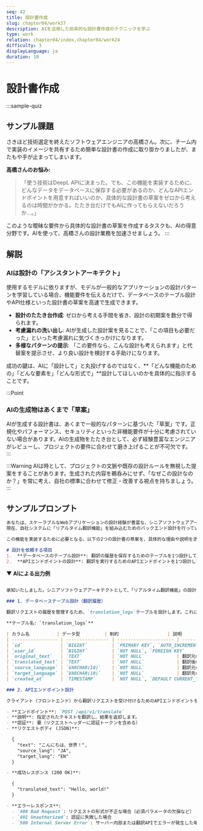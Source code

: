 ```yaml
---
seq: 42
title: 設計書作成
slug: chapter04/work37
description: AIを活用した効率的な設計書作成のテクニックを学ぶ
type: work
relation: chapter04/index,chapter04/work24
difficulty: 3
displayLanguage: ja
duration: 10
---
```


# 設計書作成

:::sample-quiz
## サンプル課題
さきほど技術選定を終えたソフトウェアエンジニアの高橋さん。次に、チーム内で実装のイメージを共有するため簡単な設計書の作成に取り掛かりましたが、またもや手が止まってしまいます。

**高橋さんのお悩み:**
> 「使う技術はDeepL APIに決まった。でも、この機能を実装するために、どんなデータをデータベースに保存する必要があるのか、どんなAPIエンドポイントを用意すればいいのか、具体的な設計書の草案をゼロから考えるのは時間がかかる。たたき台だけでもAIに作ってもらえないだろうか…。」

このような曖昧な要件から具体的な設計書の草案を作成するタスクも、AIの得意分野です。AIを使って、高橋さんの設計業務を加速させましょう。
:::

## 解説

### AIは設計の「アシスタントアーキテクト」

使用するモデルに依りますが、モデルが一般的なアプリケーションの設計パターンを学習している場合、機能要件を伝えるだけで、データベースのテーブル設計やAPI仕様といった設計書の草案を高速で生成できます。

- **設計のたたき台作成**: ゼロから考える手間を省き、設計の初期案を数分で得られます。
- **考慮漏れの洗い出し**: AIが生成した設計案を見ることで、「この項目も必要だった」といった考慮漏れに気づくきっかけになります。
- **多様なパターンの提示**: 「この要件なら、こんな設計も考えられます」と代替案を提示させ、より良い設計を検討する手助けになります。

成功の鍵は、AIに「設計して」と丸投げするのではなく、**「どんな機能のための」「どんな要素を」「どんな形式で」**設計してほしいのかを具体的に指示することです。

:::Point
### AIの生成物はあくまで「草案」
AIが生成する設計書は、あくまで一般的なパターンに基づいた「草案」です。正規化やパフォーマンス、セキュリティといった非機能要件が十分に考慮されていない場合があります。AIの生成物をたたき台として、必ず経験豊富なエンジニアがレビューし、プロジェクトの要件に合わせて磨き上げることが不可欠です。
:::

:::Warning
AIは時として、プロジェクトの文脈や既存の設計ルールを無視した提案をすることがあります。生成された内容を鵜呑みにせず、「なぜこの設計なのか？」を常に考え、自社の標準に合わせて修正・改善する視点を持ちましょう。
:::

## サンプルプロンプト

```markdown
あなたは、スケーラブルなWebアプリケーションの設計経験が豊富な、シニアソフトウェアアーキテクトです。
現在、自社システムに「リアルタイム翻訳機能」を組み込むためのバックエンド設計を行っています。

この機能を実装するために必要となる、以下の2つの設計書の草案を、具体的な理由や説明を添えて作成してください。

# 設計を依頼する項目
1.  **データベースのテーブル設計**: 翻訳の履歴を保存するためのテーブルを1つ設計してください。テーブル定義はMarkdown形式でお願いします。
2.  **APIエンドポイントの設計**: 翻訳を実行するためのAPIエンドポイントを1つ設計してください。仕様はリスト形式で記述してください。
```

**▼ AIによる出力例**

```markdown

承知いたしました。シニアソフトウェアアーキテクトとして、「リアルタイム翻訳機能」の設計書の草案を作成します。

### 1. データベーステーブル設計（翻訳履歴）

翻訳リクエストの履歴を管理するため、`translation_logs`テーブルを設計します。これにより、利用状況の分析や、将来的なユーザーごとの利用制限などに活用できます。

**テーブル名: `translation_logs`**

| カラム名          | データ型         | 制約                  | 説明                                   |
| ----------------- | ---------------- | --------------------- | -------------------------------------- |
| `id`              | `BIGINT`         | `PRIMARY KEY`, `AUTO_INCREMENT` | ログの一意なID                         |
| `user_id`         | `BIGINT`         | `NOT NULL`, `FOREIGN KEY`       | 翻訳機能を利用したユーザーのID         |
| `original_text`   | `TEXT`           | `NOT NULL`            | 翻訳元のテキスト                       |
| `translated_text` | `TEXT`           | `NOT NULL`            | 翻訳後のテキスト                       |
| `source_language` | `VARCHAR(10)`    | `NOT NULL`            | 翻訳元の言語コード（例: `JA`）         |
| `target_language` | `VARCHAR(10)`    | `NOT NULL`            | 翻訳先の言語コード（例: `EN`）         |
| `created_at`      | `TIMESTAMP`      | `NOT NULL`, `DEFAULT CURRENT_TIMESTAMP` | ログの作成日時                         |

### 2. APIエンドポイント設計

クライアント（フロントエンド）から翻訳リクエストを受け付けるためのAPIエンドポイントを設計します。

- **エンドポイント**: `POST /api/v1/translate`
- **説明**: 指定されたテキストを翻訳し、結果を返却します。
- **認証**: 要（リクエストヘッダーに認証トークンを含める）
- **リクエストボディ (JSON)**:

  {
    "text": "こんにちは、世界！",
    "source_lang": "JA",
    "target_lang": "EN"
  }

- **成功レスポンス (200 OK)**:

  {
    "translated_text": "Hello, world!"
  }

- **エラーレスポンス**:
  - `400 Bad Request`: リクエストの形式が不正な場合（必須パラメータの欠損など）
  - `401 Unauthorized`: 認証に失敗した場合
  - `500 Internal Server Error`: サーバー内部または翻訳APIでエラーが発生した場合

```


